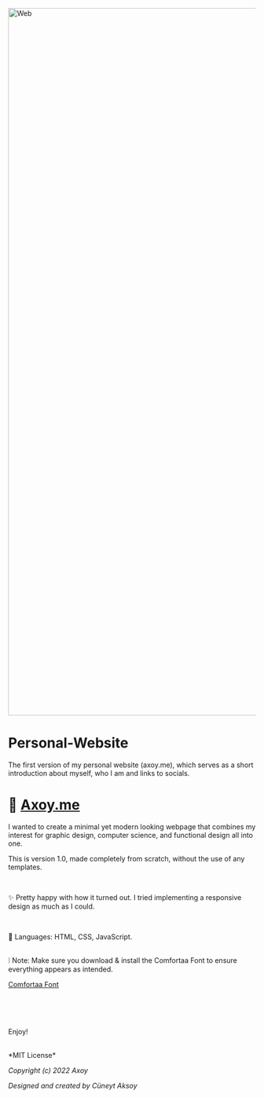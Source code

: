 <img width="1440" alt="Web" src="https://user-images.githubusercontent.com/78031662/179301944-814107c2-c6f3-46bf-8d0e-d424a0667dbe.png">



# Personal-Website
The first version of my personal website (axoy.me), which serves as a short introduction about myself, who I am and links to socials.



# 🔗 [Axoy.me](https://www.axoy.me)

I wanted to create a minimal yet modern looking webpage that combines my interest for graphic design, computer science, and functional design all into one.

This is version 1.0, made completely from scratch, without the use of any templates.

<br>

✨ Pretty happy with how it turned out. I tried implementing a responsive design as much as I could.

<br>

🚀 Languages: HTML, CSS, JavaScript.

<br>
❕ Note: Make sure you download & install the Comfortaa Font to ensure everything appears as intended.


  [Comfortaa Font](Axoy-Website/public/fonts/Comfortaa-Light.ttf)

<br>
<br>
<br>

Enjoy! 

<br>
*MIT License*

*Copyright (c) 2022 Axoy*

*Designed and created by Cüneyt Aksoy*
